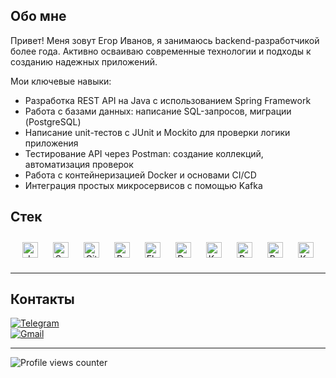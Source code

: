 ## Обо мне

Привет! Меня зовут Егор Иванов, я занимаюсь backend-разработчикой более года.
Активно осваиваю современные технологии и подходы к созданию надежных приложений.

Мои ключевые навыки:
- Разработка REST API на Java с использованием Spring Framework
- Работа с базами данных: написание SQL-запросов, миграции (PostgreSQL)
- Написание unit-тестов с JUnit и Mockito для проверки логики приложения
- Тестирование API через Postman: создание коллекций, автоматизация проверок
- Работа с контейнеризацией Docker и основами CI/CD
- Интеграция простых микросервисов с помощью Kafka


## Стек
<div align="center">  
<a href="https://www.java.com/" target="_blank"><img style="margin: 10px" src="https://profilinator.rishav.dev/skills-assets/java-original-wordmark.svg" alt="Java" height="25" /></a>  
<a href="https://docs.spring.io/spring-framework/docs/3.0.x/reference/expressions.html#:~:text=The%20Spring%20Expression%20Language%20(SpEL,and%20basic%20string%20templating%20functionality." target="_blank"><img style="margin: 10px" src="https://profilinator.rishav.dev/skills-assets/springio-icon.svg" alt="Spring" height="25" /></a>  
<a href="https://github.com/" target="_blank"><img style="margin: 10px" src="https://profilinator.rishav.dev/skills-assets/git-scm-icon.svg" alt="Git" height="25" /></a>  
<a href="https://www.postgresql.org/" target="_blank"><img style="margin: 10px" src="https://profilinator.rishav.dev/skills-assets/postgresql-original-wordmark.svg" alt="PostgreSQL" height="25" /></a>  
<a href="https://www.elastic.co/" target="_blank"><img style="margin: 10px" src="https://profilinator.rishav.dev/skills-assets/elasticsearch.png" alt="Elastic Search" height="25" /></a>  
<a href="https://www.docker.com/" target="_blank"><img style="margin: 10px" src="https://profilinator.rishav.dev/skills-assets/docker-original-wordmark.svg" alt="Docker" height="25" /></a>  
<a href="https://kafka.apache.org/" target="_blank"><img style="margin: 10px" src="https://profilinator.rishav.dev/skills-assets/apache_kafka-icon.svg" alt="Kafka" height="25" /></a>  
<a href="https://www.rabbitmq.com/" target="_blank"><img style="margin: 10px" src="https://profilinator.rishav.dev/skills-assets/rabbitmq-icon.svg" alt="RabbitMQ" height="25" /></a>  
<a href="https://www.gnu.org/software/bash/" target="_blank"><img style="margin: 10px" src="https://profilinator.rishav.dev/skills-assets/gnu_bash-icon.svg" alt="Bash" height="25" /></a>  
<a href="https://kubernetes.io/" target="_blank"><img style="margin: 10px" src="https://profilinator.rishav.dev/skills-assets/kubernetes-icon.svg" alt="Kubernetes" height="25" /></a>  
</div>  

----
## Контакты
<div align="left">
  <a href="https://t.me/maverick_iv" target="_blank">
    <img alt="Telegram" src="https://img.shields.io/badge/Telegram-white?style=for-the-badge&logo=telegram&logoColor=2CA5E0&labelColor=white&color=2CA5E0">
  </a>
  <br>
  <a href="mailto:fineorend@gmail.com" target="_blank">
    <img alt="Gmail" src="https://img.shields.io/badge/Gmail-fineorend%40gmail.com-D14836?style=for-the-badge&logo=gmail&labelColor=white">
  </a>
</div>

----
![Profile views counter](https://komarev.com/ghpvc/?username=YP-Maverick&&style=flat-square)  
